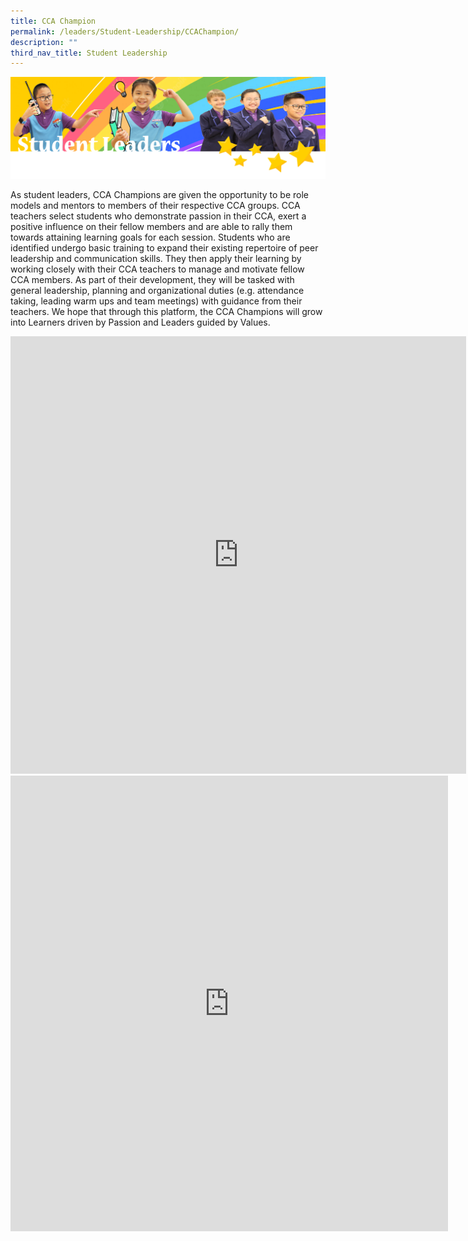 ```yaml
---
title: CCA Champion
permalink: /leaders/Student-Leadership/CCAChampion/
description: ""
third_nav_title: Student Leadership
---
```

![](/images/SLbanner.png)

As student leaders, CCA Champions are given the opportunity to be role models and mentors to members of their respective CCA groups. CCA teachers select students who demonstrate passion in their CCA, exert a positive influence on their fellow members and are able to rally them towards attaining learning goals for each session. Students who are identified undergo basic training to expand their existing repertoire of peer leadership and communication skills. They then apply their learning by working closely with their CCA teachers to manage and motivate fellow CCA members. As part of their development, they will be tasked with general leadership, planning and organizational duties (e.g. attendance taking, leading warm ups and team meetings) with guidance from their teachers. We hope that through this platform, the CCA Champions will grow into Learners driven by Passion and Leaders guided by Values.

  

<iframe allowfullscreen="true" height="700" width="729" frameborder="0" src="https://docs.google.com/presentation/d/e/2PACX-1vT6IH8LCSMNwACTomrCtB406c5GGB-sFl69CxFTQD08pfL9kxh4ywKd3xFWOam\_fnbJgPPItirKEhq2/embed?start=true&amp;loop=true&amp;delayms=3000"></iframe>

  

<iframe src="https://docs.google.com/presentation/d/e/2PACX-1vRFXxgEZfXzsM8eKUpHUsSPgcFy6VdQS7YKreDdEwyZYbmgYsd1XtDktjcSr0zs1Bxv9MisqwHuDgSy/embed?start=true&amp;loop=true&amp;delayms=3000" frameborder="0" width="700" height="729" allowfullscreen="true"></iframe>

